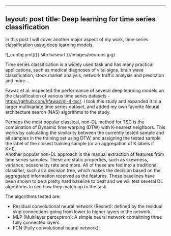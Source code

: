 
---
layout: post
title: Deep learning for time series classification
---

In this post I will cover another major aspect of my work, time series classification using deep learning models.

![_config.yml]({{ site.baseurl }}/images/neurons.jpg)  

Time series classification is a widely used task and has many practical applications, such as medical diagnoses of vital signs, brain wave classification, stock market analysis, network traffic analysis and prediction and more...  
  
Fawaz et al. inspected the performance of several deep learning models on the classification of various time series datasets - <https://github.com/hfawaz/dl-4-tsc/>. I took this study and expanded it to a larger multivariate time series dataset, and added my own favorite Neural architecture search (NAS) algorithms to the study.  
  
Perhaps the most popular classical, non-DL method for TSC is the combination of Dynamic time warping (DTW) with K-nearest neighbors. This works by calculating the similarity between the currently tested sample and all samples in the training set using DTW, and assigning the tested sample the label of the closest training sample (or an aggregation of K labels if K>1).  
Another popular non-DL approach is the manual extraction of features from time series samples. These are static properties, such as skewness, variance, seasonality rate and more. All of these are fed into a traditional classifier, such as a decision tree, which makes the decision based on the aggregated information received as the features.
These baselines have been shown to be a pretty hard baseline to beat and we will test several DL algorithms to see how they match up to the task.  
  
The algorithms tested are:  
  * Residual convolutional neural network (Resnet): defined by the residual skip connections going from lower to higher layers in the network.
  * MLP (Multilayer perceptron): A simple neural network contaitning three fully connected layers.
  * FCN (Fully convolutional neural network):



